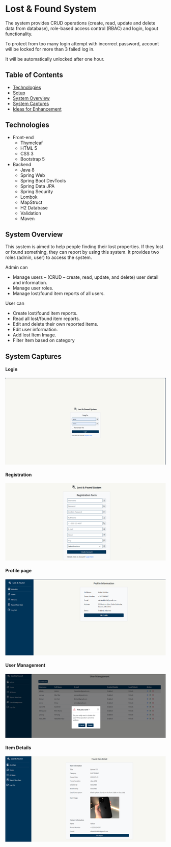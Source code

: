 # Lost & Found System
The system provides CRUD operations (create, read, update and delete data from database), role-based access control (RBAC) and login, logout functionality. 

To protect from too many login attempt with incorrect password, account will be locked for more than 3 failed log in. 

It will be automatically unlocked after one hour.

## Table of Contents
- [Technologies](#technologies)  
- [Setup](#setup)  
- [System Overview](#system-overview)  
- [System Captures](#system-captures)  
- [Ideas for Enhancement](#ideas-for-enhancement)  

## Technologies
  - Front-end
      - Thymeleaf
      - HTML 5
      - CSS 3
      - Bootstrap 5
  - Backend
      - Java 8
      - Spring Web
      - Spring Boot DevTools
      - Spring Data JPA
      - Spring Security
      - Lombok
      - MapStruct
      - H2 Database
      - Validation
      - Maven

## System Overview
This system is aimed to help people finding their lost properties. If they lost or found something, they can report by using this system. It provides two roles (admin, user) to access the system. 

Admin can
- Manage users – (CRUD – create, read, update, and delete) user detail and information.
- Manage user roles.
- Manage lost/found item reports of all users.

User can
- Create lost/found item reports.
- Read all lost/found item reports.
- Edit and delete their own reported items.
- Edit user information.
- Add lost Item Image.
- Filter Item based on category

<a name="system-captures"></a>

## System Captures

#### Login
![This is an image](/capture/home.png)

#### Registration
![This is an image](/capture/register.png)

#### Profile page
![This is an image](/capture/profile.png)

#### User Management
![This is an image](/capture/user.png)

#### Item Details
![This is an image](/capture/info.png)
